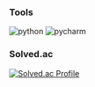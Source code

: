 ### Tools
![python](https://img.shields.io/badge/Python-3776AB.svg?&style=for-the-badge&logo=python&logoColor=yellow)
![pycharm](https://img.shields.io/badge/pycharm-000000.svg?&style=for-the-badge&logo=pycharm&logoColor=white)

### Solved.ac
[![Solved.ac Profile](http://mazassumnida.wtf/api/v2/generate_badge?boj=janghb3730)](https://solved.ac/janghb3730/)
